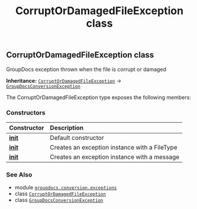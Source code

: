 ﻿---
title: CorruptOrDamagedFileException class
second_title: GroupDocs.Conversion for Python via .NET API References
description: 
type: docs
weight: 20
url: /python-net/groupdocs.conversion.exceptions/corruptordamagedfileexception/
is_root: false
---

## CorruptOrDamagedFileException class

GroupDocs exception thrown when the file is corrupt or damaged



**Inheritance:** [`CorruptOrDamagedFileException`](/conversion/python-net/groupdocs.conversion.exceptions/corruptordamagedfileexception) → 
[`GroupDocsConversionException`](/conversion/python-net/groupdocs.conversion.exceptions/groupdocsconversionexception)



The CorruptOrDamagedFileException type exposes the following members:

### Constructors
| Constructor | Description |
| :- | :- |
| [__init__](/conversion/python-net/groupdocs.conversion.exceptions/corruptordamagedfileexception/__init__/#) | Default constructor |
| [__init__](/conversion/python-net/groupdocs.conversion.exceptions/corruptordamagedfileexception/__init__/#groupdocs.conversion.filetypes.FileType) | Creates an exception instance with a FileType |
| [__init__](/conversion/python-net/groupdocs.conversion.exceptions/corruptordamagedfileexception/__init__/#str) | Creates an exception instance with a message |



### See Also
* module [`groupdocs.conversion.exceptions`](..)
* class [`CorruptOrDamagedFileException`](/conversion/python-net/groupdocs.conversion.exceptions/corruptordamagedfileexception)
* class [`GroupDocsConversionException`](/conversion/python-net/groupdocs.conversion.exceptions/groupdocsconversionexception)
